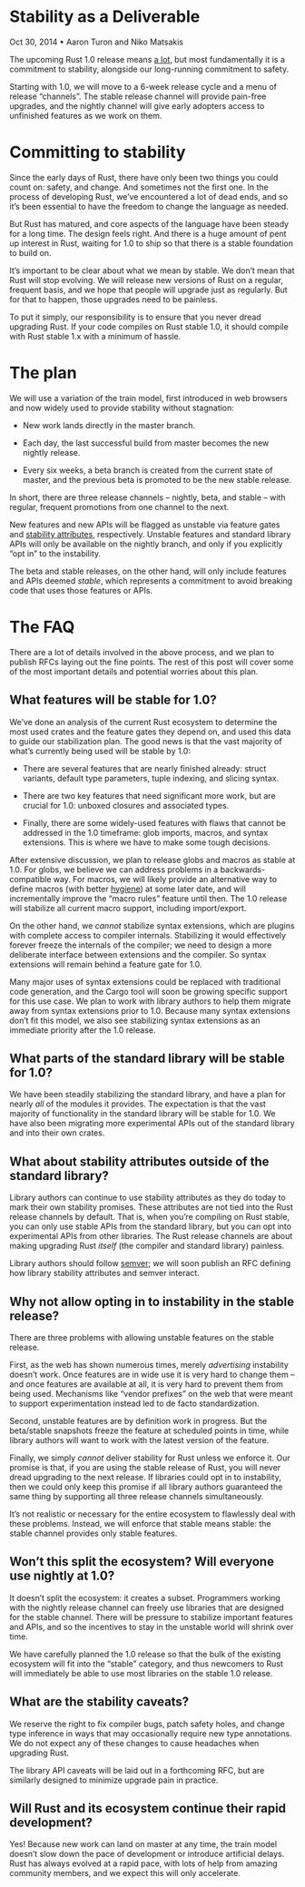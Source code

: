 Stability as a Deliverable
==========================
Oct 30, 2014 • Aaron Turon and Niko Matsakis

The upcoming Rust 1.0 release means [a lot](http://blog.rust-lang.org/2014/09/15/Rust-1.0.html), but most fundamentally it is a commitment to stability, alongside our long-running commitment to safety.

Starting with 1.0, we will move to a 6-week release cycle and a menu of release “channels”. The stable release channel will provide pain-free upgrades, and the nightly channel will give early adopters access to unfinished features as we work on them.

# Committing to stability

Since the early days of Rust, there have only been two things you could count on: safety, and change. And sometimes not the first one. In the process of developing Rust, we’ve encountered a lot of dead ends, and so it’s been essential to have the freedom to change the language as needed.

But Rust has matured, and core aspects of the language have been steady for a long time. The design feels right. And there is a huge amount of pent up interest in Rust, waiting for 1.0 to ship so that there is a stable foundation to build on.

It’s important to be clear about what we mean by stable. We don’t mean that Rust will stop evolving. We will release new versions of Rust on a regular, frequent basis, and we hope that people will upgrade just as regularly. But for that to happen, those upgrades need to be painless.

To put it simply, our responsibility is to ensure that you never dread upgrading Rust. If your code compiles on Rust stable 1.0, it should compile with Rust stable 1.x with a minimum of hassle.

# The plan

We will use a variation of the train model, first introduced in web browsers and now widely used to provide stability without stagnation:

- New work lands directly in the master branch.

- Each day, the last successful build from master becomes the new nightly release.

- Every six weeks, a beta branch is created from the current state of master, and the previous beta is promoted to be the new stable release.

In short, there are three release channels – nightly, beta, and stable – with regular, frequent promotions from one channel to the next.

New features and new APIs will be flagged as unstable via feature gates and [stability attributes](http://doc.rust-lang.org/reference.html#stability), respectively. Unstable features and standard library APIs will only be available on the nightly branch, and only if you explicitly “opt in” to the instability.

The beta and stable releases, on the other hand, will only include features and APIs deemed *stable*, which represents a commitment to avoid breaking code that uses those features or APIs.

# The FAQ

There are a lot of details involved in the above process, and we plan to publish RFCs laying out the fine points. The rest of this post will cover some of the most important details and potential worries about this plan.

## What features will be stable for 1.0?

We’ve done an analysis of the current Rust ecosystem to determine the most used crates and the feature gates they depend on, and used this data to guide our stabilization plan. The good news is that the vast majority of what’s currently being used will be stable by 1.0:

- There are several features that are nearly finished already: struct variants, default type parameters, tuple indexing, and slicing syntax.

- There are two key features that need significant more work, but are crucial for 1.0: unboxed closures and associated types.

- Finally, there are some widely-used features with flaws that cannot be addressed in the 1.0 timeframe: glob imports, macros, and syntax extensions. This is where we have to make some tough decisions.

After extensive discussion, we plan to release globs and macros as stable at 1.0. For globs, we believe we can address problems in a backwards-compatible way. For macros, we will likely provide an alternative way to define macros (with better [hygiene](http://en.wikipedia.org/wiki/Hygienic_macro)) at some later date, and will incrementally improve the “macro rules” feature until then. The 1.0 release will stabilize all current macro support, including import/export.

On the other hand, we *cannot* stabilize syntax extensions, which are plugins with complete access to compiler internals. Stabilizing it would effectively forever freeze the internals of the compiler; we need to design a more deliberate interface between extensions and the compiler. So syntax extensions will remain behind a feature gate for 1.0.

Many major uses of syntax extensions could be replaced with traditional code generation, and the Cargo tool will soon be growing specific support for this use case. We plan to work with library authors to help them migrate away from syntax extensions prior to 1.0. Because many syntax extensions don’t fit this model, we also see stabilizing syntax extensions as an immediate priority after the 1.0 release.

## What parts of the standard library will be stable for 1.0?

We have been steadily stabilizing the standard library, and have a plan for nearly *all* of the modules it provides. The expectation is that the vast majority of functionality in the standard library will be stable for 1.0. We have also been migrating more experimental APIs out of the standard library and into their own crates.

## What about stability attributes outside of the standard library?

Library authors can continue to use stability attributes as they do today to mark their own stability promises. These attributes are not tied into the Rust release channels by default. That is, when you’re compiling on Rust stable, you can only use stable APIs from the standard library, but you can opt into experimental APIs from other libraries. The Rust release channels are about making upgrading Rust *itself* (the compiler and standard library) painless.

Library authors should follow [semver](http://semver.org); we will soon publish an RFC defining how library stability attributes and semver interact.

## Why not allow opting in to instability in the stable release?

There are three problems with allowing unstable features on the stable release.

First, as the web has shown numerous times, merely *advertising* instability doesn’t work. Once features are in wide use it is very hard to change them – and once features are available at all, it is very hard to prevent them from being used. Mechanisms like “vendor prefixes” on the web that were meant to support experimentation instead led to de facto standardization.

Second, unstable features are by definition work in progress. But the beta/stable snapshots freeze the feature at scheduled points in time, while library authors will want to work with the latest version of the feature.

Finally, we simply *cannot* deliver stability for Rust unless we enforce it. Our promise is that, if you are using the stable release of Rust, you will never dread upgrading to the next release. If libraries could opt in to instability, then we could only keep this promise if all library authors guaranteed the same thing by supporting all three release channels simultaneously.

It’s not realistic or necessary for the entire ecosystem to flawlessly deal with these problems. Instead, we will enforce that stable means stable: the stable channel provides only stable features.

## Won’t this split the ecosystem? Will everyone use nightly at 1.0?

It doesn’t split the ecosystem: it creates a subset. Programmers working with the nightly release channel can freely use libraries that are designed for the stable channel. There will be pressure to stabilize important features and APIs, and so the incentives to stay in the unstable world will shrink over time.

We have carefully planned the 1.0 release so that the bulk of the existing ecosystem will fit into the “stable” category, and thus newcomers to Rust will immediately be able to use most libraries on the stable 1.0 release.

## What are the stability caveats?

We reserve the right to fix compiler bugs, patch safety holes, and change type inference in ways that may occasionally require new type annotations. We do not expect any of these changes to cause headaches when upgrading Rust.

The library API caveats will be laid out in a forthcoming RFC, but are similarly designed to minimize upgrade pain in practice.

## Will Rust and its ecosystem continue their rapid development?

Yes! Because new work can land on master at any time, the train model doesn’t slow down the pace of development or introduce artificial delays. Rust has always evolved at a rapid pace, with lots of help from amazing community members, and we expect this will only accelerate.
